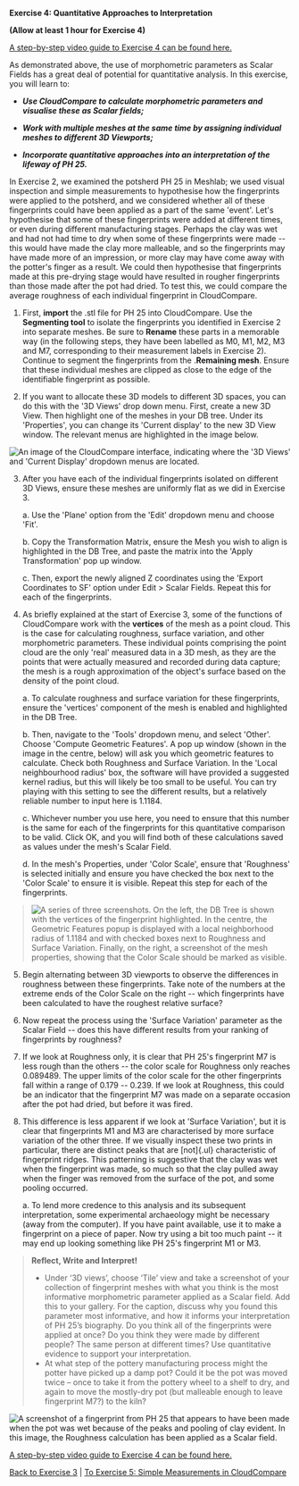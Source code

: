 **Exercise 4: Quantitative Approaches to Interpretation**

**(Allow at least 1 hour for Exercise 4)**

[A step-by-step video guide to Exercise 4 can be found here.](https://youtu.be/Av5RfyGT4wE)

As demonstrated above, the use of morphometric parameters as Scalar
Fields has a great deal of potential for quantitative analysis. In this
exercise, you will learn to:

-   ***Use CloudCompare to calculate morphometric parameters and
    visualise these as Scalar fields;***

-   ***Work with multiple meshes at the same time by assigning
    individual meshes to different 3D Viewports;***

-   ***Incorporate quantitative approaches into an interpretation of the
    lifeway of PH 25.***

In Exercise 2, we examined the potsherd PH 25 in Meshlab; we used visual
inspection and simple measurements to hypothesise how the fingerprints
were applied to the potsherd, and we considered whether all of these
fingerprints could have been applied as a part of the same 'event'.
Let's hypothesise that some of these fingerprints were added at
different times, or even during different manufacturing stages. Perhaps
the clay was wet and had not had time to dry when some of these
fingerprints were made -- this would have made the clay more malleable,
and so the fingerprints may have made more of an impression, or more
clay may have come away with the potter's finger as a result. We could
then hypothesise that fingerprints made at this pre-drying stage would
have resulted in rougher fingerprints than those made after the pot had
dried. To test this, we could compare the average roughness of each
individual fingerprint in CloudCompare.

1.  First, **import** the .stl file for PH 25 into CloudCompare. Use the
    **Segmenting tool** to isolate the fingerprints you identified in
    Exercise 2 into separate meshes. Be sure to **Rename** these parts
    in a memorable way (in the following steps, they have been labelled
    as M0, M1, M2, M3 and M7, corresponding to their measurement labels
    in Exercise 2). Continue to segment the fingerprints from the
    .**Remaining mesh**. Ensure that these individual meshes are clipped
    as close to the edge of the identifiable fingerprint as possible.

2.  If you want to allocate these 3D models to different 3D spaces, you
    can do this with the '3D Views' drop down menu. First, create a new
    3D View. Then highlight one of the meshes in your DB tree. Under its
    'Properties', you can change its 'Current display' to the new 3D
    View window. The relevant menus are highlighted in the image below.

![An image of the CloudCompare interface, indicating where the \'3D
Views\' and \'Current Display\' dropdown menus are
located.](https://github.com/ropitz/sparc_teaching/blob/master/Numbered%20for%20individual%20upload/Exercise%204/Ex%204%20Ph%201.png?raw=true)

3.  After you have each of the individual fingerprints isolated on
    different 3D Views, ensure these meshes are uniformly flat as we did
    in Exercise 3.

    a.  Use the 'Plane' option from the 'Edit' dropdown menu and choose
        'Fit'.

    b.  Copy the Transformation Matrix, ensure the Mesh you wish to
        align is highlighted in the DB Tree, and paste the matrix into
        the 'Apply Transformation' pop up window.

    c.  Then, export the newly aligned Z coordinates using the 'Export
        Coordinates to SF' option under Edit \> Scalar Fields. Repeat
        this for each of the fingerprints.

4.  As briefly explained at the start of Exercise 3, some of the
    functions of CloudCompare work with the **vertices** of the mesh as
    a point cloud. This is the case for calculating roughness, surface
    variation, and other morphometric parameters. These individual
    points comprising the point cloud are the only 'real' measured data
    in a 3D mesh, as they are the points that were actually measured and
    recorded during data capture; the mesh is a rough approximation of
    the object's surface based on the density of the point cloud.

    a.  To calculate roughness and surface variation for these
        fingerprints, ensure the 'vertices' component of the mesh is
        enabled and highlighted in the DB Tree.

    b.  Then, navigate to the 'Tools' dropdown menu, and select 'Other'.
        Choose 'Compute Geometric Features'. A pop up window (shown in
        the image in the centre, below) will ask you which geometric
        features to calculate. Check both Roughness and Surface
        Variation. In the 'Local neighbourhood radius' box, the software
        will have provided a suggested kernel radius, but this will
        likely be too small to be useful. You can try playing with this
        setting to see the different results, but a relatively reliable
        number to input here is 1.1184.

    c.  Whichever number you use here, you need to ensure that this
        number is the same for each of the fingerprints for this
        quantitative comparison to be valid. Click OK, and you will find
        both of these calculations saved as values under the mesh's
        Scalar Field.

    d.  In the mesh's Properties, under 'Color Scale', ensure that
        'Roughness' is selected initially and ensure you have checked
        the box next to the 'Color Scale' to ensure it is visible.
        Repeat this step for each of the fingerprints.

> ![A series of three screenshots. On the left, the DB Tree is shown
> with the vertices of the fingerprint highlighted. In the centre, the
> Geometric Features popup is displayed with a local neighborhood radius
> of 1.1184 and with checked boxes next to Roughness and Surface
> Variation. Finally, on the right, a screenshot of the mesh properties,
> showing that the Color Scale should be marked as
> visible.](https://github.com/ropitz/sparc_teaching/blob/master/Numbered%20for%20individual%20upload/Exercise%204/Ex%204%20Ph%202.png?raw=true)

5.  Begin alternating between 3D viewports to observe the differences in
    roughness between these fingerprints. Take note of the numbers at
    the extreme ends of the Color Scale on the right -- which
    fingerprints have been calculated to have the roughest relative
    surface?

6.  Now repeat the process using the 'Surface Variation' parameter as
    the Scalar Field -- does this have different results from your
    ranking of fingerprints by roughness?

7.  If we look at Roughness only, it is clear that PH 25's fingerprint
    M7 is less rough than the others -- the color scale for Roughness
    only reaches 0.089489. The upper limits of the color scale for the
    other fingerprints fall within a range of 0.179 -- 0.239. If we look
    at Roughness, this could be an indicator that the fingerprint M7 was
    made on a separate occasion after the pot had dried, but before it
    was fired.

8.  This difference is less apparent if we look at 'Surface Variation',
    but it is clear that fingerprints M1 and M3 are characterised by
    more surface variation of the other three. If we visually inspect
    these two prints in particular, there are distinct peaks that are
    [not]{.ul} characteristic of fingerprint ridges. This patterning is
    suggestive that the clay was wet when the fingerprint was made, so
    much so that the clay pulled away when the finger was removed from
    the surface of the pot, and some pooling occurred.

    a.  To lend more credence to this analysis and its subsequent
        interpretation, some experimental archaeology might be necessary
        (away from the computer). If you have paint available, use it to
        make a fingerprint on a piece of paper. Now try using a bit too
        much paint -- it may end up looking something like PH 25's
        fingerprint M1 or M3.
        
>**Reflect, Write and Interpret!**
>-   Under ‘3D views’, choose ‘Tile’ view and take a screenshot of your collection of fingerprint meshes with what you think is the most informative morphometric parameter applied as a Scalar field. Add this to your gallery. For the caption, discuss why you found this parameter most informative, and how it informs your interpretation of PH 25’s biography. Do you think all of the fingerprints were applied at once? Do you think they were made by different people? The same person at different times? Use quantitative evidence to support your interpretation.
>-   At what step of the pottery manufacturing process might the potter have picked up a damp pot? Could it be the pot was moved twice – once to take it from the pottery wheel to a shelf to dry, and again to move the mostly-dry pot (but malleable enough to leave fingerprint M7?) to the kiln?

![A screenshot of a fingerprint from PH 25 that appears to have been
made when the pot was wet because of the peaks and pooling of clay
evident. In this image, the Roughness calculation has been applied as a
Scalar field.](https://github.com/ropitz/sparc_teaching/blob/master/Numbered%20for%20individual%20upload/Exercise%204/Ex%204%20Ph%203.png?raw=true)

[A step-by-step video guide to Exercise 4 can be found here.](https://youtu.be/Av5RfyGT4wE)

[Back to Exercise 3](/exercise3final.md) | [To Exercise 5: Simple Measurements in CloudCompare](/exercise5final.md)

